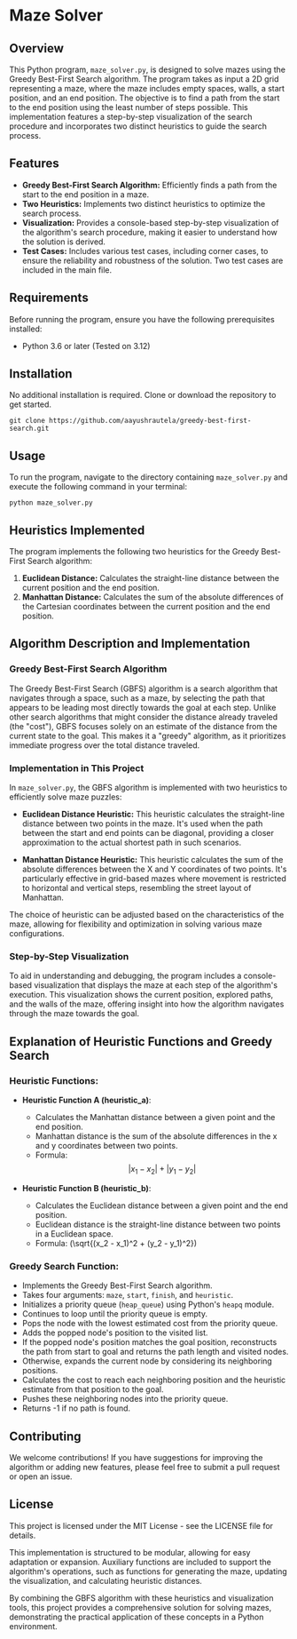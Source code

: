# Maze Solver

## Overview

This Python program, `maze_solver.py`, is designed to solve mazes using the Greedy Best-First Search algorithm. The program takes as input a 2D grid representing a maze, where the maze includes empty spaces, walls, a start position, and an end position. The objective is to find a path from the start to the end position using the least number of steps possible. This implementation features a step-by-step visualization of the search procedure and incorporates two distinct heuristics to guide the search process.

## Features

- **Greedy Best-First Search Algorithm:** Efficiently finds a path from the start to the end position in a maze.
- **Two Heuristics:** Implements two distinct heuristics to optimize the search process.
- **Visualization:** Provides a console-based step-by-step visualization of the algorithm's search procedure, making it easier to understand how the solution is derived.
- **Test Cases:** Includes various test cases, including corner cases, to ensure the reliability and robustness of the solution. Two test cases are included in the main file.

## Requirements

Before running the program, ensure you have the following prerequisites installed:
- Python 3.6 or later (Tested on 3.12)

## Installation

No additional installation is required. Clone or download the repository to get started.

```
git clone https://github.com/aayushrautela/greedy-best-first-search.git
```
## Usage

To run the program, navigate to the directory containing `maze_solver.py` and execute the following command in your terminal:

```
python maze_solver.py
```

## Heuristics Implemented

The program implements the following two heuristics for the Greedy Best-First Search algorithm:

1. **Euclidean Distance:** Calculates the straight-line distance between the current position and the end position.
2. **Manhattan Distance:** Calculates the sum of the absolute differences of the Cartesian coordinates between the current position and the end position.

## Algorithm Description and Implementation

### Greedy Best-First Search Algorithm

The Greedy Best-First Search (GBFS) algorithm is a search algorithm that navigates through a space, such as a maze, by selecting the path that appears to be leading most directly towards the goal at each step. Unlike other search algorithms that might consider the distance already traveled (the "cost"), GBFS focuses solely on an estimate of the distance from the current state to the goal. This makes it a "greedy" algorithm, as it prioritizes immediate progress over the total distance traveled.

### Implementation in This Project

In `maze_solver.py`, the GBFS algorithm is implemented with two heuristics to efficiently solve maze puzzles:

- **Euclidean Distance Heuristic:** This heuristic calculates the straight-line distance between two points in the maze. It's used when the path between the start and end points can be diagonal, providing a closer approximation to the actual shortest path in such scenarios.

- **Manhattan Distance Heuristic:** This heuristic calculates the sum of the absolute differences between the X and Y coordinates of two points. It's particularly effective in grid-based mazes where movement is restricted to horizontal and vertical steps, resembling the street layout of Manhattan.

The choice of heuristic can be adjusted based on the characteristics of the maze, allowing for flexibility and optimization in solving various maze configurations.

### Step-by-Step Visualization

To aid in understanding and debugging, the program includes a console-based visualization that displays the maze at each step of the algorithm's execution. This visualization shows the current position, explored paths, and the walls of the maze, offering insight into how the algorithm navigates through the maze towards the goal.

## Explanation of Heuristic Functions and Greedy Search

### Heuristic Functions:

- **Heuristic Function A (heuristic_a)**:
  - Calculates the Manhattan distance between a given point and the end position.
  - Manhattan distance is the sum of the absolute differences in the x and y coordinates between two points.
  - Formula: $$|x_1 - x_2| + |y_1 - y_2|$$


- **Heuristic Function B (heuristic_b)**:
  - Calculates the Euclidean distance between a given point and the end position.
  - Euclidean distance is the straight-line distance between two points in a Euclidean space.
  - Formula: \(\sqrt{(x_2 - x_1)^2 + (y_2 - y_1)^2}\)

### Greedy Search Function:

- Implements the Greedy Best-First Search algorithm.
- Takes four arguments: `maze`, `start`, `finish`, and `heuristic`.
- Initializes a priority queue (`heap_queue`) using Python's `heapq` module.
- Continues to loop until the priority queue is empty.
- Pops the node with the lowest estimated cost from the priority queue.
- Adds the popped node's position to the visited list.
- If the popped node's position matches the goal position, reconstructs the path from start to goal and returns the path length and visited nodes.
- Otherwise, expands the current node by considering its neighboring positions.
- Calculates the cost to reach each neighboring position and the heuristic estimate from that position to the goal.
- Pushes these neighboring nodes into the priority queue.
- Returns -1 if no path is found.



## Contributing

We welcome contributions! If you have suggestions for improving the algorithm or adding new features, please feel free to submit a pull request or open an issue.

## License

This project is licensed under the MIT License - see the LICENSE file for details.



This implementation is structured to be modular, allowing for easy adaptation or expansion. Auxiliary functions are included to support the algorithm's operations, such as functions for generating the maze, updating the visualization, and calculating heuristic distances.

By combining the GBFS algorithm with these heuristics and visualization tools, this project provides a comprehensive solution for solving mazes, demonstrating the practical application of these concepts in a Python environment.
